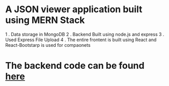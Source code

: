 # A JSON viewer application built using MERN Stack
1 . Data storage in MongoDB 
2 . Backend Built using node.js and express 
3 . Used Express File Upload 
4 . The entire frontent is built using React and React-Bootstarp is used for compaonets 


# The backend code can be found [here](https://github.com/arpit1991dubey/FinancePeerServer)
